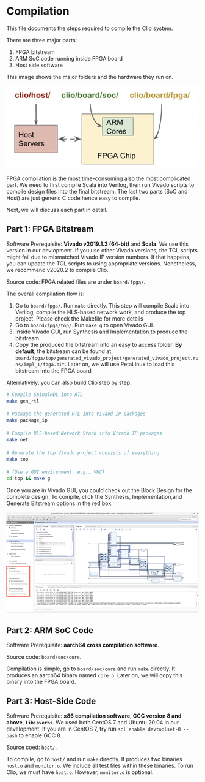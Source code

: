 # Compilation

This file documents the steps required to compile the Clio system.

There are three major parts:
1. FPGA bitstream
2. ARM SoC code running inside FPGA board
3. Host side software

This image shows the major folders and the hardware they run on.

![repo-org](./repo-org.png)

FPGA compilation is the most time-consuming also the most complicated part. We need to first compile Scala into Verilog, then run Vivado scripts to compile design files into the final bitstream. The last two parts (SoC and Host) are just generic C code hence easy to compile.

Next, we will discuss each part in detail.

## Part 1: FPGA Bitstream

Software Prerequisite: **Vivado v2019.1.3 (64-bit)** and **Scala**.
We use this version in our devlopment.
If you use other Vivado versions, the TCL scripts might fail due to mismatched
Vivado IP version numbers. If that happens, you can update the TCL scripts 
to using appropriate versions. Nonetheless, we recommend v2020.2 to compile Clio.

Source code: FPGA related files are under `board/fpga/`.

The overall compilation flow is:
1. Go to `board/fpga/`. Run `make` directly. This step will compile Scala into Verilog, compile the HLS-based network work, and produce the top project. Please check the Makefile for more details
2. Go to `board/fpga/top/`. Run `make g` to open Vivado GUI.
3. Inside Vivado GUI, run Synthesis and Implementation to produce the bitstream.
4. Copy the produced the bitstream into an easy to access folder. **By default**, the bitstream can be found at `board/fpga/top/generated_vivado_project/generated_vivado_project.runs/impl_1/fpga.bit`.
Later on, we will use PetaLinux to load this bitstream into the FPGA board

Alternatively, you can also build Clio step by step:
```bash
# Compile SpinalHDL into RTL
make gen_rtl

# Package the generated RTL into Vivaod IP packages
make package_ip

# Compile HLS-based Network Stack into Vivado IP packages
make net

# Generate the top Vivado project consists of everything
make top

# (Use a GUI environment, e.g., VNC)
cd top && make g
```

Once you are in Vivado GUI, you could check out the Block Design for the complete design. To compile, click the Synthesis, Implementation,and Generate Bitstream options in the red box.

![image](./vivado-screenshot.png)

## Part 2: ARM SoC Code

Software Prerequisite: **aarch64 cross compilation software**.

Source code: `board/soc/core`.

Compilation is simple, go to `board/soc/core` and run `make` directly.
It produces an aarch64 binary named `core.o`. Later on, we will copy this
binary into the FPGA board. 

## Part 3: Host-Side Code

Software Prerequisite: **x86 compilation software, GCC version 8 and above**, **`libibverbs`**.
We used both CentOS 7 and Ubuntu 20.04 in our development. If you are in CentOS 7, try run `scl enable devtoolset-8 -- bash` to enable GCC 8.

Source coed: `host/`.

To compile, go to `host/` and run `make` directly.
It produces two binaries `host.o` and `monitor.o`.
We include all test files within these binaries.
To run Clio, we must have `host.o`. However, `monitor.o` is optional.